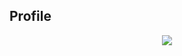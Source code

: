 ## Profile

<div align="center"><img src="https://github.com/user-attachments/assets/8f825588-f719-4b29-a5e5-713f4c5df543" /></div>  

<!--
**KiLeeHyunJin/KiLeeHyunJin** is a ✨ _special_ ✨ repository because its `README.md` (this file) appears on your GitHub profile.

Here are some ideas to get you started:

- 🔭 I’m currently working on ...
- 🌱 I’m currently learning ...
- 👯 I’m looking to collaborate on ...
- 🤔 I’m looking for help with ...
- 💬 Ask me about ...
- 📫 How to reach me: ...
- 😄 Pronouns: ...
- ⚡ Fun fact: ...
-->
